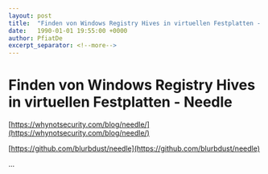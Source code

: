 ```yaml
---
layout: post
title:  "Finden von Windows Registry Hives in virtuellen Festplatten - Needle"
date:   1990-01-01 19:55:00 +0000
author: PfiatDe
excerpt_separator: <!--more-->
---
```


# Finden von Windows Registry Hives in virtuellen Festplatten - Needle

[https://whynotsecurity.com/blog/needle/](https://whynotsecurity.com/blog/needle/)

[https://github.com/blurbdust/needle](https://github.com/blurbdust/needle)

...
<!--more-->
